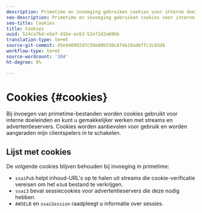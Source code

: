 ```yaml
---
description: Primetime en invoeging gebruiken cookies voor interne doeleinden en om het werken met streams en advertentieservers te vergemakkelijken.
seo-description: Primetime en invoeging gebruiken cookies voor interne doeleinden en om het werken met streams en advertentieservers te vergemakkelijken.
seo-title: Cookies
title: Cookies
uuid: 514ca7bd-e5ef-41be-ac63-52ef2d2a60bb
translation-type: tm+mt
source-git-commit: d5e948992d7c59e80b530c8f4619adbffc3c03d8
workflow-type: tm+mt
source-wordcount: '104'
ht-degree: 0%

---
```



# Cookies {#cookies}

Bij invoegen van primetime-bestanden worden cookies gebruikt voor interne doeleinden en kunt u gemakkelijker werken met streams en advertentieservers.  Cookies worden aanbevolen voor gebruik en worden aangeraden mijn clientspelers in te schakelen.

## Lijst met cookies

De volgende cookies blijven behouden bij invoeging in primetime:

* `ssaiPub` helpt inhoud-URL&#39;s op te halen uit streams die cookie-verificatie vereisen om het  `m3u8` bestand te verkrijgen.
* `ssai3` bevat sessiecookies voor advertentieservers die deze nodig hebben.
* `AWSELB` en  `ssaiSession` raadpleegt u informatie over sessies.